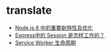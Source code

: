 # translate

* [Node.js 8 中的重要新特性及优化](https://github.com/zhengqingxin/translate/blob/master/node8-feature.md)
* [Express中的 Session 是怎样工作的？](https://github.com/zhengqingxin/translate/blob/master/express-session.md)
* [Service Worker 生命周期](https://github.com/zhengqingxin/translate/blob/master/service-worker-lifecycle.md)